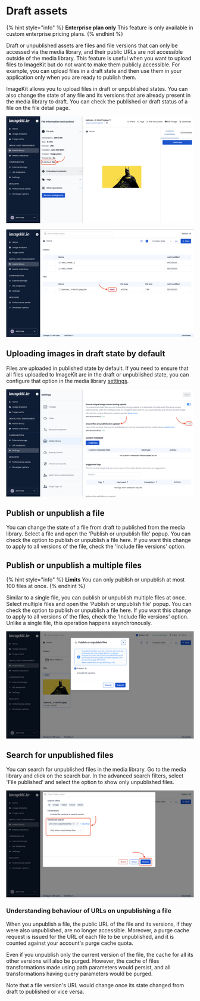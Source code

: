 # Draft assets

{% hint style="info" %}
**Enterprise plan only**
This feature is only available in custom enterprise pricing plans.
{% endhint %}

Draft or unpublished assets are files and file versions that can only be accessed via the media library, and their public URLs are not accessible outside of the media library. This feature is useful when you want to upload files to ImageKit but do not want to make them publicly accessible. For example, you can upload files in a draft state and then use them in your application only when you are ready to publish them.

ImageKit allows you to upload files in draft or unpublished states. You can also change the state of any file and its versions that are already present in the media library to draft. You can check the published or draft status of a file on the file detail page.

![Published or draft status of a file (detail page)](<../../.gitbook/assets/published-draft-status.png>)

![Published or draft status of a file (list view)](<../../.gitbook/assets/published-draft-status-list.png>)

## Uploading images in draft state by default

Files are uploaded in published state by default. If you need to ensure that all files uploaded to ImageKit are in the draft or unpublished state, you can configure that option in the media library [settings](https://imagekit.io/dashboard/settings/media-library).

![Upload files in draft state by default](<../../.gitbook/assets/publish-file-on-upload-setting.png>)

## Publish or unpublish a file

You can change the state of a file from draft to published from the media library. Select a file and open the 'Publish or unpublish file' popup. You can check the option to publish or unpublish a file here. If you want this change to apply to all versions of the file, check the 'Include file versions' option.

## Publish or unpublish a multiple files

{% hint style="info" %}
**Limits**
You can only publish or unpublish at most 100 files at once.
{% endhint %}

Similar to a single file, you can publish or unpublish multiple files at once. Select multiple files and open the 'Publish or unpublish file' popup. You can check the option to publish or unpublish a file here. If you want this change to apply to all versions of the files, check the 'Include file versions' option. Unlike a single file, this operation happens asynchronously.

![Publish or unpublish a files](<../../.gitbook/assets/publish-unpublish-file-modal.png>)

## Search for unpublished files

You can search for unpublished files in the media library. Go to the media library and click on the search bar. In the advanced search filters, select 'File published' and select the option to show only unpublished files.

![Search for unpublished files in the media library](<../../.gitbook/assets/search-unpublished-files.png>)

### Understanding behaviour of URLs on unpublishing a file

When you unpublish a file, the public URL of the file and its versions, if they were also unpublished, are no longer accessible. Moreover, a purge cache request is issued for the URL of each file to be unpublished, and it is counted against your account's purge cache quota.

Even if you unpublish only the current version of the file, the cache for all its other versions will also be purged. However, the cache of files transformations made using path parameters would persist, and all transformations having query parameters would be purged.

Note that a file version's URL would change once its state changed from draft to published or vice versa.
